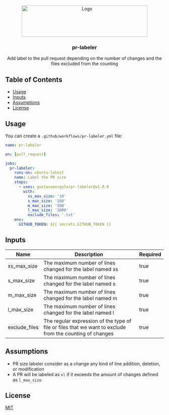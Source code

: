 <br />
<p align="center">
  <a href="https://www.coverwallet.com/">
    <img src="images/logo.png" alt="Logo" width="400" height="100">
  </a>

  <h3 align="center">pr-labeler</h3>

  <p align="center">
    Add label to the pull request depending on the number of changes and the files excluded from the counting
  </p>
</p>

## Table of Contents

* [Usage](#usage)
* [Inputs](#inputs)
* [Assumptions](#assumptions)
* [License](#license)

## Usage

You can create a `.github/workflows/pr-labeler.yml` file:

```yaml
name: pr-labeler

on: [pull_request]

jobs:
  pr-labeler:
    runs-on: ubuntu-latest
    name: Label the PR size
    steps:
      - uses: gustavopergola/pr-labeler@v1.0.0
        with:
          xs_max_size: '10'
          s_max_size: '100'
          m_max_size: '500'
          l_max_size: '1000'
          exclude_files: '.txt'
    env:
      GITHUB_TOKEN: ${{ secrets.GITHUB_TOKEN }}

```

## Inputs


| Name | Description | Required |
|------|-------------|----------|
| xs_max_size | The maximum number of lines changed for the label named xs | true |
| s_max_size | The maximum number of lines changed for the label named s | true |
| m_max_size | The maximum number of lines changed for the label named m | true |
| l_max_size | The maximum number of lines changed for the label named l | true |
| exclude_files | The regular expression of the type of file or files that we want to exclude from the counting of changes | true |

## Assumptions

- PR size labeler consider as a change any kind of line addition, deletion, or modification
- A PR will be labeled as `xl` if it exceeds the amount of changes defined as `l_max_size`

## License

[MIT](LICENSE)
